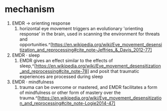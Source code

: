 # mechanism
1. EMDR → orienting response
	1. horizontal eye movement triggers an evolutionary 'orienting response' in the brain, used in scanning the environment for threats and opportunities.^[https://en.wikipedia.org/wiki/Eye_movement_desensitization_and_reprocessing#cite_note-Jeffries_&_Davis_2012-77]
2. EMDR · sleep
	1. EMDR gives an effect similar to the effects of sleep,^[https://en.wikipedia.org/wiki/Eye_movement_desensitization_and_reprocessing#cite_note-78] and posit that traumatic experiences are processed during sleep
3. EMDR · mindfulness
	1. trauma can be overcome or mastered, and EMDR facilitates a form of mindfulness or other form of mastery over the trauma.^[https://en.wikipedia.org/wiki/Eye_movement_desensitization_and_reprocessing#cite_note-Logie2014-47]